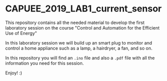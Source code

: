 # CAPUEE_2019_LAB1_current_sensor

This repository contains all the needed material to develop the first laboratory session on the course "Control and Automation for the Efficient Use of Energy" 

In this laboratory session we will build up an smart plug to monitor and control a home appliance such as a lamp, a hairdryer, a fan, and so on. 

In this repository you will find an `.ino` file and also a `.pdf` file with all the information you need for this session. 

Enjoy! :) 
